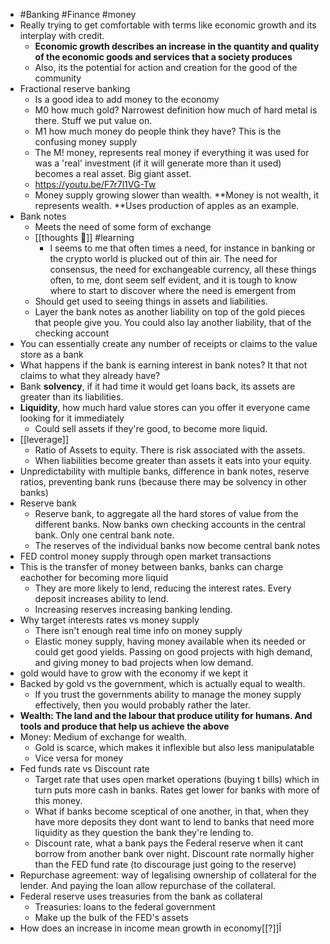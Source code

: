 - #Banking #Finance #money
- Really trying to get comfortable with terms like economic growth and its interplay with credit.
    - **Economic growth describes an increase in the quantity and quality of the economic goods and services that a society produces**
    - Also, its the potential for action and creation for the good of the community
- Fractional reserve banking
    - Is a good idea to add money to the economy
    - M0 how much gold? Narrowest definition how much of hard metal is there. Stuff we put value on.
    - M1 how much money do people think they have? This is the confusing money supply
    - The M! money, represents real money if everything it was used for was a 'real' investment (if it will generate more than it used) becomes a real asset. Big giant asset.
    - https://youtu.be/F7r7l1VG-Tw
    - Money supply growing slower than wealth. **Money is not wealth, it represents wealth. **Uses production of apples as an example.
- Bank notes
    - Meets the need of some form of exchange
    - [[thoughts 🤔]] #learning 
        - I seems to me that often times a need, for instance in banking or the crypto world is plucked out of thin air. The need for consensus, the need for exchangeable currency, all these things often, to me, dont seem self evident, and it is tough to know where to start to discover where the need is emergent from
    - Should get used to seeing things in assets and liabilities.
    - Layer the bank notes as another liability on top of the gold pieces that people give you. You could also lay another liability, that of the checking account
- You can essentially create any number of receipts or claims to the value store as a bank
- What happens if the bank is earning interest in bank notes? It that not claims to what they already have?
- Bank **solvency**, if it had time it would get loans back, its assets are greater than its liabilities.
- **Liquidity**, how much hard value stores can you offer it everyone came looking for it immediately
    - Could sell assets if they're good, to become more liquid.
- [[leverage]]
    - Ratio of Assets to equity. There is risk associated with the assets. 
    - When liabilities become greater than assets it eats into your equity.
- Unpredictability with multiple banks, difference in bank notes, reserve ratios, preventing bank runs (because there may be solvency in other banks)
- Reserve bank
    - Reserve bank, to aggregate all the hard stores of value from the different banks. Now banks own checking accounts in the central bank. Only one central bank note.
    - The reserves of the individual banks now become central bank notes
- FED control money supply through open market transactions
- This is the transfer of money between banks, banks can charge eachother for becoming more liquid
    - They are more likely to lend, reducing the interest rates. Every deposit increases ability to lend. 
    - Increasing reserves increasing banking lending.
- Why target interests rates vs money supply
    - There isn't enough real time info on money supply
    - Elastic money supply, having money available when its needed or could get good yields. Passing on good projects with high demand, and giving money to bad projects when low demand.
- gold would have to grow with the economy if we kept it
- Backed by gold vs the government, which is actually equal to wealth.
    - If you trust the governments ability to manage the money supply effectively, then you would probably rather the later.
- **Wealth: The land and the labour that produce utility for humans. And tools and produce that help us achieve the above**
- Money: Medium of exchange for wealth.
    - Gold is scarce, which makes it inflexible but also less manipulatable 
    - Vice versa for money
- Fed funds rate vs Discount rate
    - Target rate that uses open market operations (buying t bills) which in turn puts more cash in banks. Rates get lower for banks with more of this money.
    - What if banks become sceptical of one another, in that, when they have more deposits they dont want to lend to banks that need more liquidity as they question the bank they're lending to.
    - Discount rate, what a bank pays the Federal reserve when it cant borrow from another bank over night. Discount rate normally higher than the FED fund rate (to discourage just going to the reserve)
- Repurchase agreement: way of legalising ownership of collateral for the lender. And paying the loan allow repurchase of the collateral.
- Federal reserve uses treasuries from the bank as collateral 
    - Treasuries: loans to the federal government
    - Make up the bulk of the FED's assets
- How does an increase in income mean growth in economy[[?]]Î
